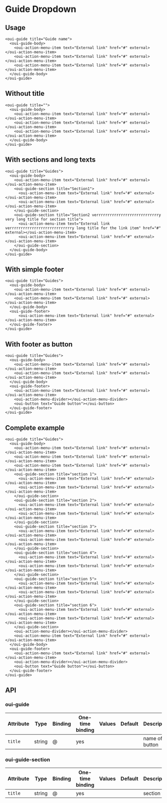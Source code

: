 # Guide Dropdown

<component-status cx-design="complete" ux="complete"></component-status>

## Usage


```html:preview
<oui-guide title="Guide name">
  <oui-guide-body>
    <oui-action-menu-item text="External link" href="#" external></oui-action-menu-item>
    <oui-action-menu-item text="External link" href="#" external></oui-action-menu-item>
    <oui-action-menu-item text="External link" href="#" external></oui-action-menu-item>
  </oui-guide-body>  
</oui-guide>
```

## Without title


```html:preview
<oui-guide title="">
  <oui-guide-body>
    <oui-action-menu-item text="External link" href="#" external></oui-action-menu-item>
    <oui-action-menu-item text="External link" href="#" external></oui-action-menu-item>
    <oui-action-menu-item text="External link" href="#" external></oui-action-menu-item>
  </oui-guide-body>  
</oui-guide>
```

## With sections and long texts


```html:preview
<oui-guide title="Guides">
  <oui-guide-body>  
    <oui-action-menu-item text="External link" href="#" external></oui-action-menu-item>
    <oui-guide-section title="Section1">
      <oui-action-menu-item text="External link" href="#" external></oui-action-menu-item>
      <oui-action-menu-item text="External link" href="#" external></oui-action-menu-item>
    </oui-guide-section>
    <oui-guide-section title="Section2 verrrrrrrrrrrrrrrrrrrrrrrrrrrry very long title for section title">
      <oui-action-menu-item text="External link verrrrrrrrrrrrrrrrrrrrrrrrrrrry long title for the link item" href="#" external></oui-action-menu-item>
      <oui-action-menu-item text="External link" href="#" external></oui-action-menu-item>
    </oui-guide-section>
  </oui-guide-body>
</oui-guide>
```
## With simple footer


```html:preview
<oui-guide title="Guides">
  <oui-guide-body>  
    <oui-action-menu-item text="External link" href="#" external></oui-action-menu-item>
    <oui-action-menu-item text="External link" href="#" external></oui-action-menu-item>
  </oui-guide-body>
  <oui-guide-footer>
      <oui-action-menu-item text="External link" href="#" external></oui-action-menu-item>  
  </oui-guide-footer>
</oui-guide>
```
## With footer as button


```html:preview
<oui-guide title="Guides">
  <oui-guide-body>
    <oui-action-menu-item text="External link" href="#" external></oui-action-menu-item>
    <oui-action-menu-item text="External link" href="#" external></oui-action-menu-item>
  </oui-guide-body>
  <oui-guide-footer>
    <oui-action-menu-item text="External link" href="#" external></oui-action-menu-item>
    <oui-action-menu-divider></oui-action-menu-divider>
    <oui-button text="Guide button"></oui-button>
  </oui-guide-footer>
</oui-guide>
```
## Complete example


```html:preview
<oui-guide title="Guides">
  <oui-guide-body>
    <oui-action-menu-item text="External link" href="#" external></oui-action-menu-item>
    <oui-action-menu-item text="External link" href="#" external></oui-action-menu-item>
    <oui-action-menu-item text="External link" href="#" external></oui-action-menu-item>
    <oui-guide-section title="section 1">
      <oui-action-menu-item text="External link" href="#" external></oui-action-menu-item>
      <oui-action-menu-item text="External link" href="#" external></oui-action-menu-item>
    </oui-guide-section>
    <oui-guide-section title="section 2">
      <oui-action-menu-item text="External link" href="#" external></oui-action-menu-item>
      <oui-action-menu-item text="External link" href="#" external></oui-action-menu-item>
    </oui-guide-section>
    <oui-guide-section title="section 3">
      <oui-action-menu-item text="External link" href="#" external></oui-action-menu-item>
      <oui-action-menu-item text="External link" href="#" external></oui-action-menu-item>
    </oui-guide-section>
    <oui-guide-section title="section 4">
      <oui-action-menu-item text="External link" href="#" external></oui-action-menu-item>
      <oui-action-menu-item text="External link" href="#" external></oui-action-menu-item>
    </oui-guide-section>
    <oui-guide-section title="section 5">
      <oui-action-menu-item text="External link" href="#" external></oui-action-menu-item>
      <oui-action-menu-item text="External link" href="#" external></oui-action-menu-item>
    </oui-guide-section>
    <oui-guide-section title="section 6">
      <oui-action-menu-item text="External link" href="#" external></oui-action-menu-item>
      <oui-action-menu-item text="External link" href="#" external></oui-action-menu-item>
    </oui-guide-section>
    <oui-action-menu-divider></oui-action-menu-divider>
    <oui-action-menu-item text="External link" href="#" external></oui-action-menu-item>
  </oui-guide-body>
  <oui-guide-footer>
    <oui-action-menu-item text="External link" href="#" external></oui-action-menu-item>
    <oui-action-menu-divider></oui-action-menu-divider>
    <oui-button text="Guide button"></oui-button>
  </oui-guide-footer>
</oui-guide>
```


## API
### oui-guide
| Attribute         | Type            | Binding | One-time binding | Values                    | Default             | Description                        |
| ----              | ----            | ----    | ----             | ----                      | ----                | ----                               |
| `title`           | string          | @       | yes              |                           |                     | name of the button                 |

### oui-guide-section

| Attribute         | Type            | Binding | One-time binding | Values                    | Default             | Description                        |
| ----              | ----            | ----    | ----             | ----                      | ----                | ----                               |
| `title`           | string          | @       | yes              |                           |                     | section title                      |